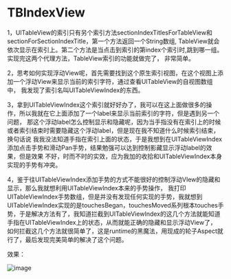   # TBIndexView
  
  1，UITableView的索引只有另个索引方法sectionIndexTitlesForTableView和sectionForSectionIndexTitle，第一个方法返回一个String数组,
  TableView就会依次显示在索引上。第二个方法是当点击到索引的第index个索引时,跳到哪一组。实现完这两个代理方法，TableView索引的功能就做完了，
  非常简单。

  2，思考如何实现浮动View呢，首先需要找到这个原生索引视图，在这个视图上添加一个浮动View来显示当前的索引字符，通过查看UITableView的自视图数组中，
  我发现了索引名叫UITableViewIndex的东西。

  3，拿到UITableViewIndex这个索引就好好办了，我可以在这上面做很多的操作，所以我就在它上面添加了一个label来显示当前索引的字符，但是遇到另一个问题，
  那这个浮动label怎么控制显示和隐藏呢，因为当手指没有在索引上的时候或者索引结束时需要隐藏这个浮动label，但是现在我不知道什么时候索引结束，换句话说
  我我没法知道手指在索引上面的状态，于是我想到在UITableViewIndex添加点击手势和滑动Pan手势，结果勉强可以达到控制影藏显示浮动label的效果，但是效果
  不好，时而不时的实效，应为我加的收拾和UITableViewIndex本身实现的手势有冲突。

  4，鉴于往UITableViewIndex添加手势的方式不能很好的控制浮动VIew的隐藏和显示，那么我就想利用UITableViewIndex本来的手势操作，
  我打印UITableViewIndex手势数组，但是并没有发现任何实现的手势，我就想到UITableViewIndex实现的是touchesBegan，touchesMoved系列根本touches手
  势，于是解决方法有了，我知道拦截到UITableViewIndex的这几个方法就能知道手指在UITableViewIndex上的状态，从而就能正确的隐藏和显示浮动View了，
  如何拦截这几个方法就很简单了，这是runtime的黑魔法，用现成的轮子Aspect就行了，最后发现完美简单的解决了这个问题。
  
 
 
 效果：
 
 
 ![image](https://github.com/zhangYongXu/TBIndexView/blob/master/Untitled.gif)
